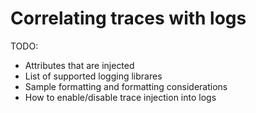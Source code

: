# Correlating traces with logs

TODO:

- Attributes that are injected
- List of supported logging librares
- Sample formatting and formatting considerations
- How to enable/disable trace injection into logs
